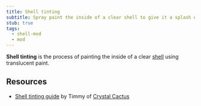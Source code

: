 ```yaml
---
title: Shell tinting
subtitle: Spray paint the inside of a clear shell to give it a splash of color.
stub: true
tags:
  - shell-mod
  - mod
---
```


**Shell tinting** is the process of painting the inside of a clear [shell](/shell) using translucent paint.

## Resources

- [Shell tinting guide](https://docs.google.com/document/d/1-ks_3-Z0OjdLfeH5BspeetrRzltsR0yJar9BvqrJcCs) by Timmy of [Crystal Cactus](https://dol-003.info/modders/crystal-cactus)
